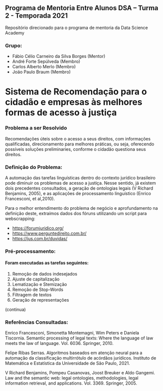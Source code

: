 ## Programa de Mentoria Entre Alunos DSA – Turma 2 - Temporada 2021
Repositório direcionado para o programa de mentoria da Data Science Academy
### Grupo:
- Fábio Célio Carneiro da Silva Borges (Mentor)
- André Forte Sepúlveda (Membro)
- Carlos Alberto Merlo (Membro)
- Joäo Paulo Braum (Membro)

# Sistema de Recomendação para o cidadão e empresas às melhores formas de acesso à justiça

### Problema a ser Resolvido
Recomendações úteis sobre o acesso a seus direitos, com informações qualificadas, direcionamento para melhores práticas, ou seja, oferecendo possíveis soluções preliminaries, conforme o cidadão questiona seus direitos.

### Definição do Problema:
A automação das tarefas linguísticas dentro do contexto jurídico brasileiro pode diminuir os problemas de acesso a justiça. Nesse sentido, já existem dois precedentes consultados, a geração de ontologias legais (V Richard Benjamins, 2005), e as aplicações de processamento linguístico (Enrico Francesconi, et al,2010).

Para o melhor entendimento do problema de negócio e aprofundamento na definição deste, extraímos dados dos fóruns utilizando um script para webscrapping: 
- https://forumjuridico.org/
- https://www.perguntedireito.com.br/
- https://jus.com.br/duvidas/


### Pré-processamento:
#### Foram executadas as tarefas seguintes:
<ol>
<li>Remoção de dados indesejados</li>
<li>Ajuste de capitalização</li>
<li>Lematização e Stemização</li>
<li>Remoção de Stop-Words</li>
<li>Filtragem de textos</li>
<li>Geração de representações</li>
</ol>


(continua)


### Referências Consultadas:

Enrico Francesconi, Simonetta Montemagni, Wim Peters e Daniela Tiscornia. Semantic processing of legal texts: Where the language of law meets the law of language. Vol. 6036. Springer, 2010.

Felipe Ribas Serras. Algoritmos baseados em atenção neural para a automação da classificação multirrótulo de acórdãos jurídicos. Instituto de Matemática e Estatística da Universidade de São Paulo, 2021.

V Richard Benjamins, Pompeu Casanovas, Joost Breuker e Aldo Gangemi. Law and the semantic web: legal ontologies, methodologies, legal information retrieval, and applications. Vol. 3369. Springer, 2005.
